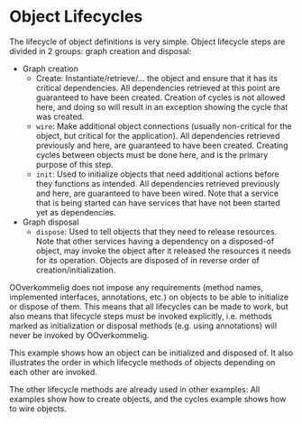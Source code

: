 # Object Lifecycles

The lifecycle of object definitions is very simple. Object lifecycle steps are divided in 2 groups: graph creation and disposal:

* Graph creation
    * Create: Instantiate/retrieve/... the object and ensure that it has its critical dependencies. All dependencies retrieved at this point are guaranteed to have been created. Creation of cycles is not allowed here, and doing so will result in an exception showing the cycle that was created.
    * `wire`: Make additional object connections (usually non-critical for the object, but critical for the application). All dependencies retrieved previously and here, are guaranteed to have been created. Creating cycles between objects must be done here, and is the primary purpose of this step.
    * `init`: Used to initialize objects that need additional actions before they functions as intended. All dependencies retrieved previously and here, are guaranteed to have been wired. Note that a service that is being started can have services that have not been started yet as dependencies.
* Graph disposal
    * `dispose`: Used to tell objects that they need to release resources. Note that other services having a dependency on a disposed-of object, may invoke the object after it released the resources it needs for its operation. Objects are disposed of in reverse order of creation/initialization.

OOverkommelig does not impose any requirements (method names, implemented interfaces, annotations, etc.) on objects to be able to initialize or dispose of them. This means that all lifecycles can be made to work, but also means that lifecycle steps must be invoked explicitly, i.e. methods marked as initialization or disposal methods (e.g. using annotations) will never be invoked by OOverkommelig.

This example shows how an object can be initialized and disposed of. It also illustrates the order in which lifecycle methods of objects depending on each other are invoked.

The other lifecycle methods are already used in other examples: All examples show how to create objects, and the cycles example shows how to wire objects.
